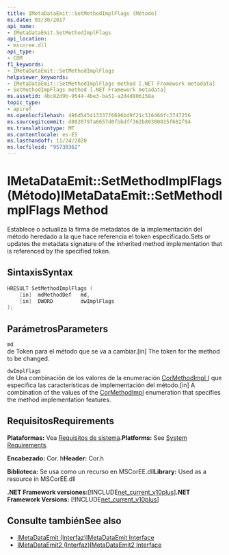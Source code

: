 ```yaml
---
title: IMetaDataEmit::SetMethodImplFlags (Método)
ms.date: 03/30/2017
api_name:
- IMetaDataEmit.SetMethodImplFlags
api_location:
- mscoree.dll
api_type:
- COM
f1_keywords:
- IMetaDataEmit::SetMethodImplFlags
helpviewer_keywords:
- IMetaDataEmit::SetMethodImplFlags method [.NET Framework metadata]
- SetMethodImpFlags method [.NET Framework metadata]
ms.assetid: 4bc82d9b-9544-4be3-ba51-a2d4d806158a
topic_type:
- apiref
ms.openlocfilehash: 486d545413337f6696bd9f21c516466fc3747256
ms.sourcegitcommit: d8020797a6657d0fbbdff362b80300815f682f94
ms.translationtype: MT
ms.contentlocale: es-ES
ms.lasthandoff: 11/24/2020
ms.locfileid: "95730362"
---
```

# <a name="imetadataemitsetmethodimplflags-method"></a><span data-ttu-id="6d6aa-102">IMetaDataEmit::SetMethodImplFlags (Método)</span><span class="sxs-lookup"><span data-stu-id="6d6aa-102">IMetaDataEmit::SetMethodImplFlags Method</span></span>

<span data-ttu-id="6d6aa-103">Establece o actualiza la firma de metadatos de la implementación del método heredado a la que hace referencia el token especificado.</span><span class="sxs-lookup"><span data-stu-id="6d6aa-103">Sets or updates the metadata signature of the inherited method implementation that is referenced by the specified token.</span></span>  
  
## <a name="syntax"></a><span data-ttu-id="6d6aa-104">Sintaxis</span><span class="sxs-lookup"><span data-stu-id="6d6aa-104">Syntax</span></span>  
  
```cpp  
HRESULT SetMethodImplFlags (
    [in]  mdMethodDef   md,
    [in]  DWORD         dwImplFlags
);  
```  
  
## <a name="parameters"></a><span data-ttu-id="6d6aa-105">Parámetros</span><span class="sxs-lookup"><span data-stu-id="6d6aa-105">Parameters</span></span>  

 `md`  
 <span data-ttu-id="6d6aa-106">de Token para el método que se va a cambiar.</span><span class="sxs-lookup"><span data-stu-id="6d6aa-106">[in] The token for the method to be changed.</span></span>  
  
 `dwImplFlags`  
 <span data-ttu-id="6d6aa-107">de Una combinación de los valores de la enumeración [CorMethodImpl (](cormethodimpl-enumeration.md) que especifica las características de implementación del método.</span><span class="sxs-lookup"><span data-stu-id="6d6aa-107">[in] A combination of the values of the [CorMethodImpl](cormethodimpl-enumeration.md) enumeration that specifies the method implementation features.</span></span>  
  
## <a name="requirements"></a><span data-ttu-id="6d6aa-108">Requisitos</span><span class="sxs-lookup"><span data-stu-id="6d6aa-108">Requirements</span></span>  

 <span data-ttu-id="6d6aa-109">**Plataformas:** Vea [Requisitos de sistema](../../get-started/system-requirements.md).</span><span class="sxs-lookup"><span data-stu-id="6d6aa-109">**Platforms:** See [System Requirements](../../get-started/system-requirements.md).</span></span>  
  
 <span data-ttu-id="6d6aa-110">**Encabezado:** Cor. h</span><span class="sxs-lookup"><span data-stu-id="6d6aa-110">**Header:** Cor.h</span></span>  
  
 <span data-ttu-id="6d6aa-111">**Biblioteca:** Se usa como un recurso en MSCorEE.dll</span><span class="sxs-lookup"><span data-stu-id="6d6aa-111">**Library:** Used as a resource in MSCorEE.dll</span></span>  
  
 <span data-ttu-id="6d6aa-112">**.NET Framework versiones:**[!INCLUDE[net_current_v10plus](../../../../includes/net-current-v10plus-md.md)]</span><span class="sxs-lookup"><span data-stu-id="6d6aa-112">**.NET Framework Versions:** [!INCLUDE[net_current_v10plus](../../../../includes/net-current-v10plus-md.md)]</span></span>  
  
## <a name="see-also"></a><span data-ttu-id="6d6aa-113">Consulte también</span><span class="sxs-lookup"><span data-stu-id="6d6aa-113">See also</span></span>

- [<span data-ttu-id="6d6aa-114">IMetaDataEmit (Interfaz)</span><span class="sxs-lookup"><span data-stu-id="6d6aa-114">IMetaDataEmit Interface</span></span>](imetadataemit-interface.md)
- [<span data-ttu-id="6d6aa-115">IMetaDataEmit2 (Interfaz)</span><span class="sxs-lookup"><span data-stu-id="6d6aa-115">IMetaDataEmit2 Interface</span></span>](imetadataemit2-interface.md)
